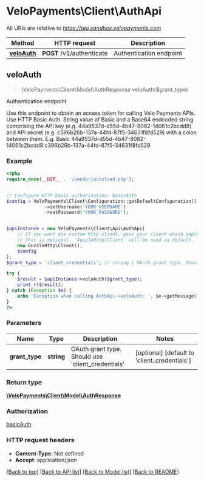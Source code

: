 # VeloPayments\Client\AuthApi

All URIs are relative to *https://api.sandbox.velopayments.com*

Method | HTTP request | Description
------------- | ------------- | -------------
[**veloAuth**](AuthApi.md#veloAuth) | **POST** /v1/authenticate | Authentication endpoint



## veloAuth

> \VeloPayments\Client\Model\AuthResponse veloAuth($grant_type)

Authentication endpoint

Use this endpoint to obtain an access token for calling Velo Payments APIs. Use HTTP Basic Auth. String value of Basic and a Base64 endcoded string comprising the API key (e.g. 44a9537d-d55d-4b47-8082-14061c2bcdd8) and API secret  (e.g. c396b26b-137a-44fd-87f5-34631f8fd529) with a colon between them. E.g. Basic 44a9537d-d55d-4b47-8082-14061c2bcdd8:c396b26b-137a-44fd-87f5-34631f8fd529

### Example

```php
<?php
require_once(__DIR__ . '/vendor/autoload.php');


// Configure HTTP basic authorization: basicAuth
$config = VeloPayments\Client\Configuration::getDefaultConfiguration()
              ->setUsername('YOUR_USERNAME')
              ->setPassword('YOUR_PASSWORD');


$apiInstance = new VeloPayments\Client\Api\AuthApi(
    // If you want use custom http client, pass your client which implements `GuzzleHttp\ClientInterface`.
    // This is optional, `GuzzleHttp\Client` will be used as default.
    new GuzzleHttp\Client(),
    $config
);
$grant_type = 'client_credentials'; // string | OAuth grant type. Should use 'client_credentials'

try {
    $result = $apiInstance->veloAuth($grant_type);
    print_r($result);
} catch (Exception $e) {
    echo 'Exception when calling AuthApi->veloAuth: ', $e->getMessage(), PHP_EOL;
}
?>
```

### Parameters


Name | Type | Description  | Notes
------------- | ------------- | ------------- | -------------
 **grant_type** | **string**| OAuth grant type. Should use &#39;client_credentials&#39; | [optional] [default to &#39;client_credentials&#39;]

### Return type

[**\VeloPayments\Client\Model\AuthResponse**](../Model/AuthResponse.md)

### Authorization

[basicAuth](../../README.md#basicAuth)

### HTTP request headers

- **Content-Type**: Not defined
- **Accept**: application/json

[[Back to top]](#) [[Back to API list]](../../README.md#documentation-for-api-endpoints)
[[Back to Model list]](../../README.md#documentation-for-models)
[[Back to README]](../../README.md)

